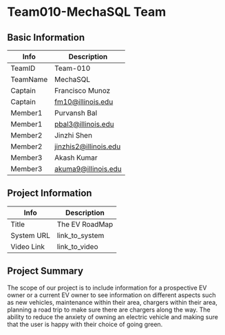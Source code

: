 # Team010-MechaSQL Team

## Basic Information

|   Info      |        Description     |
| ----------- | ---------------------- |
| TeamID      |        Team-010        |
| TeamName    |       MechaSQL         |
| Captain     |     Francisco Munoz    |
| Captain     |    fm10@illinois.edu   |
| Member1     |      Purvansh Bal      |
| Member1     |   pbal3@illinois.edu   |
| Member2     |      Jinzhi Shen       |
| Member2     |  jinzhis2@illinois.edu |
| Member3     |      Akash Kumar       |
| Member3     |   akuma9@illinois.edu  |

## Project Information

|   Info      |        Description     |
| ----------- | ---------------------- |
|  Title      |     The EV RoadMap     |
| System URL  |      link_to_system    |
| Video Link  |      link_to_video     |

## Project Summary
The scope of our project is to include information for a prospective EV owner or a current EV owner to see information on different aspects such as new vehicles, maintenance within their area, chargers within their area, planning a road trip to make sure there are chargers along the way. The ability to reduce the anxiety of owning an electric vehicle and 
making sure that the user is happy with their choice of going green.